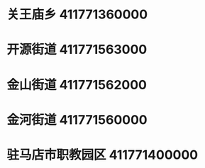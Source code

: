 # 关王庙乡 411771360000
# 开源街道 411771563000
# 金山街道 411771562000
# 金河街道 411771560000
# 驻马店市职教园区 411771400000
